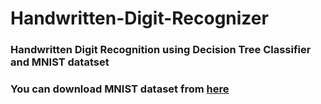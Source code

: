 # Handwritten-Digit-Recognizer

### Handwritten Digit Recognition using Decision Tree Classifier and MNIST datatset
### You can download MNIST dataset from [here](https://www.kaggle.com/c/digit-recognizer/data)
